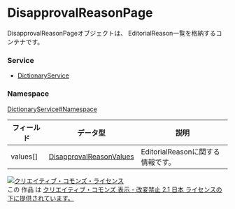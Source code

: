 # DisapprovalReasonPage
DisapprovalReasonPageオブジェクトは、 EditorialReason一覧を格納するコンテナです。
### Service
+ [DictionaryService](../../services/DictionaryService.md)

### Namespace
[DictionaryService#Namespace](../../services/DictionaryService.md#namespace)

| フィールド | データ型 | 説明 |
|---|---|---|
| values[]| <a href="DisapprovalReasonValues.md">DisapprovalReasonValues</a>| EditorialReasonに関する情報です。 |

<a rel="license" href="http://creativecommons.org/licenses/by-nd/2.1/jp/"><img alt="クリエイティブ・コモンズ・ライセンス" style="border-width:0" src="https://i.creativecommons.org/l/by-nd/2.1/jp/88x31.png" /></a><br />この 作品 は <a rel="license" href="http://creativecommons.org/licenses/by-nd/2.1/jp/">クリエイティブ・コモンズ 表示 - 改変禁止 2.1 日本 ライセンスの下に提供されています。</a>
